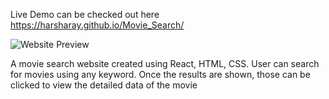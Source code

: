 Live Demo can be checked out here https://harsharay.github.io/Movie_Search/

![Website Preview](https://github.com/harsharay/Movie_Search/blob/master/Images/Movie_Search.png)

A movie search website created using React, HTML, CSS. User can search for movies using any keyword. Once the results are shown, those can be clicked to view the detailed data of the movie
